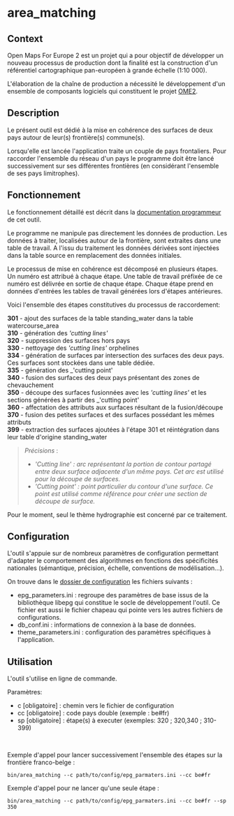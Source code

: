 # area_matching

## Context

Open Maps For Europe 2 est un projet qui a pour objectif de développer un nouveau processus de production dont la finalité est la construction d'un référentiel cartographique pan-européen à grande échelle (1:10 000).

L'élaboration de la chaîne de production a nécessité le développement d'un ensemble de composants logiciels qui constituent le projet [OME2](https://github.com/openmapsforeurope2/OME2).


## Description

Le présent outil est dédié à la mise en cohérence des surfaces de deux pays autour de leur(s) frontière(s) commune(s).

Lorsqu'elle est lancée l'application traite un couple de pays frontaliers. Pour raccorder l'ensemble du réseau d'un pays le programme doit être lancé successivement sur ses différentes frontières (en considérant l'ensemble de ses pays limitrophes).


## Fonctionnement

Le fonctionnement détaillé est décrit dans la [documentation programmeur](https://github.com/openmapsforeurope2/area_matching/blob/main/docs/developer-guide.md ) de cet outil.

Le programme ne manipule pas directement les données de production. Les données à traiter, localisées autour de la frontière, sont extraites dans une table de travail. A l'issu du traitement les données dérivées sont injectées dans la table source en remplacement des données initiales.

Le processus de mise en cohérence est décomposé en plusieurs étapes. Un numéro est attribué à chaque étape. Une table de travail préfixée de ce numéro est délivrée en sortie de chaque étape. Chaque étape prend en données d'entrées les tables de travail générées lors d'étapes antérieures.

Voici l'ensemble des étapes constitutives du processus de raccordement:

**301** - ajout des surfaces de la table standing_water dans la table watercourse_area
<br>
**310** - génération des _'cutting lines'_
<br>
**320** - suppression des surfaces hors pays
<br>
**330** - nettoyage des _'cutting lines'_ orphelines
<br>
**334** - génération de surfaces par intersection des surfaces des deux pays. Ces surfaces sont stockées dans une table dédiée.
<br>
**335** - génération des _'cutting point'
<br>
**340** - fusion des surfaces des deux pays présentant des zones de chevauchement
<br>
**350** - découpe des surfaces fusionnées avec les _'cutting lines'_ et les sections générées à partir des _'cutting point'
<br>
**360** - affectation des attributs aux surfaces résultant de la fusion/découpe
<br>
**370** - fusion des petites surfaces et des surfaces possédant les mêmes attributs
<br>
**399** - extraction des surfaces ajoutées à l'étape 301 et réintégration dans leur table d'origine standing_water

> _Précisions_ :
> - _'Cutting line' : arc représentant la portion de contour partagé entre deux surface adjacente d'un même pays. Cet arc est utilisé pour la découpe de surfaces._
> - _'Cutting point' : point particulier du contour d'une surface. Ce point est utilisé comme référence pour créer une section de découpe de surface._

Pour le moment, seul le thème hydrographie est concerné par ce traitement.


## Configuration

L'outil s'appuie sur de nombreux paramètres de configuration permettant d'adapter le comportement des algorithmes en fonctions des spécificités nationales (sémantique, précision, échelle, conventions de modélisation...).

On trouve dans le [dossier de configuration](https://github.com/openmapsforeurope2/area_matching/tree/main/config) les fichiers suivants :

- epg_parameters.ini : regroupe des paramètres de base issus de la bibliothèque libepg qui constitue le socle de développement l'outil. Ce fichier est aussi le fichier chapeau qui pointe vers les autres fichiers de configurations.
- db_conf.ini : informations de connexion à la base de données.
- theme_parameters.ini : configuration des paramètres spécifiques à l'application.


## Utilisation

L'outil s'utilise en ligne de commande.

Paramètres:
* c [obligatoire] : chemin vers le fichier de configuration
* cc [obligatoire] : code pays double (exemple : be#fr)
* sp [obligatoire] : étape(s) à executer (exemples: 320 ; 320,340 ; 310-399)

<br>

Exemple d'appel pour lancer successivement l'ensemble des étapes sur la frontière franco-belge :
~~~
bin/area_matching --c path/to/config/epg_parmaters.ini --cc be#fr
~~~

Exemple d'appel pour ne lancer qu'une seule étape :
~~~
bin/area_matching --c path/to/config/epg_parmaters.ini --cc be#fr --sp 350
~~~
